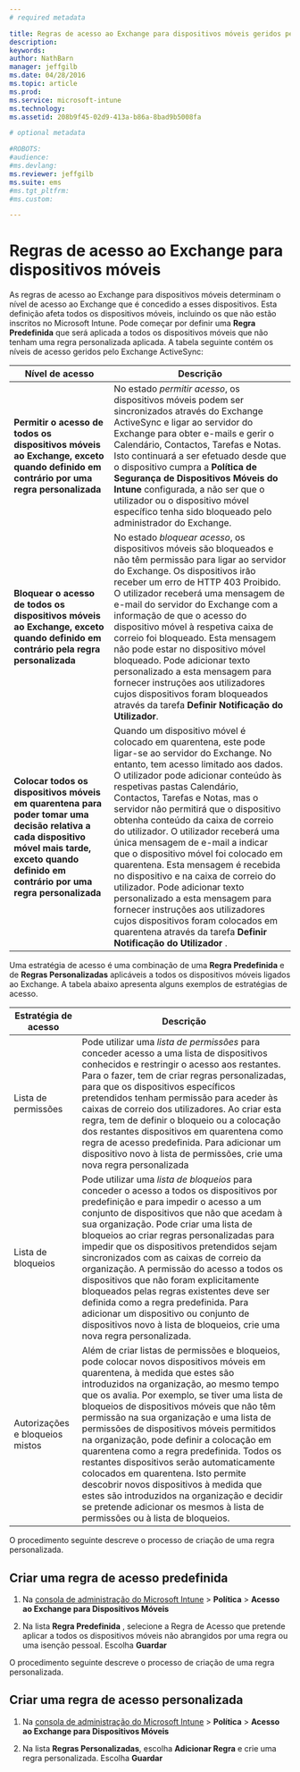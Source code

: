 ```yaml
---
# required metadata

title: Regras de acesso ao Exchange para dispositivos móveis geridos pelo Microsoft Intune | Microsoft Intune
description:
keywords:
author: NathBarn
manager: jeffgilb
ms.date: 04/28/2016
ms.topic: article
ms.prod:
ms.service: microsoft-intune
ms.technology:
ms.assetid: 208b9f45-02d9-413a-b86a-8bad9b5008fa

# optional metadata

#ROBOTS:
#audience:
#ms.devlang:
ms.reviewer: jeffgilb
ms.suite: ems
#ms.tgt_pltfrm:
#ms.custom:

---
```


# Regras de acesso ao Exchange para dispositivos móveis
As regras de acesso ao Exchange para dispositivos móveis determinam o nível de acesso ao Exchange que é concedido a esses dispositivos. Esta definição afeta todos os dispositivos móveis, incluindo os que não estão inscritos no Microsoft Intune. Pode começar por definir uma **Regra Predefinida** que será aplicada a todos os dispositivos móveis que não tenham uma regra personalizada aplicada. A tabela seguinte contém os níveis de acesso geridos pelo Exchange ActiveSync:

|Nível de acesso|Descrição|
|----------------|---------------|
|**Permitir o acesso de todos os dispositivos móveis ao Exchange, exceto quando definido em contrário por uma regra personalizada**|No estado *permitir acesso*, os dispositivos móveis podem ser sincronizados através do Exchange ActiveSync e ligar ao servidor do Exchange para obter e-mails e gerir o Calendário, Contactos, Tarefas e Notas. Isto continuará a ser efetuado desde que o dispositivo cumpra a **Política de Segurança de Dispositivos Móveis do Intune** configurada, a não ser que o utilizador ou o dispositivo móvel específico tenha sido bloqueado pelo administrador do Exchange.|
|**Bloquear o acesso de todos os dispositivos móveis ao Exchange, exceto quando definido em contrário pela regra personalizada**|No estado *bloquear acesso*, os dispositivos móveis são bloqueados e não têm permissão para ligar ao servidor do Exchange. Os dispositivos irão receber um erro de HTTP 403 Proibido. O utilizador receberá uma mensagem de e-mail do servidor do Exchange com a informação de que o acesso do dispositivo móvel à respetiva caixa de correio foi bloqueado. Esta mensagem não pode estar no dispositivo móvel bloqueado. Pode adicionar texto personalizado a esta mensagem para fornecer instruções aos utilizadores cujos dispositivos foram bloqueados através da tarefa **Definir Notificação do Utilizador**.|
|**Colocar todos os dispositivos móveis em quarentena para poder tomar uma decisão relativa a cada dispositivo móvel mais tarde, exceto quando definido em contrário por uma regra personalizada**|Quando um dispositivo móvel é colocado em quarentena, este pode ligar-se ao servidor do Exchange. No entanto, tem acesso limitado aos dados. O utilizador pode adicionar conteúdo às respetivas pastas Calendário, Contactos, Tarefas e Notas, mas o servidor não permitirá que o dispositivo obtenha conteúdo da caixa de correio do utilizador. O utilizador receberá uma única mensagem de e-mail a indicar que o dispositivo móvel foi colocado em quarentena. Esta mensagem é recebida no dispositivo e na caixa de correio do utilizador. Pode adicionar texto personalizado a esta mensagem para fornecer instruções aos utilizadores cujos dispositivos foram colocados em quarentena através da tarefa **Definir Notificação do Utilizador** .|

Uma estratégia de acesso é uma combinação de uma **Regra Predefinida** e de **Regras Personalizadas** aplicáveis a todos os dispositivos móveis ligados ao Exchange. A tabela abaixo apresenta alguns exemplos de estratégias de acesso.

|Estratégia de acesso|Descrição|
|-------------------|---------------|
|Lista de permissões|Pode utilizar uma *lista de permissões* para conceder acesso a uma lista de dispositivos conhecidos e restringir o acesso aos restantes. Para o fazer, tem de criar regras personalizadas, para que os dispositivos específicos pretendidos tenham permissão para aceder às caixas de correio dos utilizadores. Ao criar esta regra, tem de definir o bloqueio ou a colocação dos restantes dispositivos em quarentena como regra de acesso predefinida. Para adicionar um dispositivo novo à lista de permissões, crie uma nova regra personalizada|
|Lista de bloqueios|Pode utilizar uma *lista de bloqueios* para conceder o acesso a todos os dispositivos por predefinição e para impedir o acesso a um conjunto de dispositivos que não que acedam à sua organização. Pode criar uma lista de bloqueios ao criar regras personalizadas para impedir que os dispositivos pretendidos sejam sincronizados com as caixas de correio da organização. A permissão do acesso a todos os dispositivos que não foram explicitamente bloqueados pelas regras existentes deve ser definida como a regra predefinida. Para adicionar um dispositivo ou conjunto de dispositivos novo à lista de bloqueios, crie uma nova regra personalizada.|
|Autorizações e bloqueios mistos|Além de criar listas de permissões e bloqueios, pode colocar novos dispositivos móveis em quarentena, à medida que estes são introduzidos na organização, ao mesmo tempo que os avalia. Por exemplo, se tiver uma lista de bloqueios de dispositivos móveis que não têm permissão na sua organização e uma lista de permissões de dispositivos móveis permitidos na organização, pode definir a colocação em quarentena como a regra predefinida. Todos os restantes dispositivos serão automaticamente colocados em quarentena. Isto permite descobrir novos dispositivos à medida que estes são introduzidos na organização e decidir se pretende adicionar os mesmos à lista de permissões ou à lista de bloqueios.|
O procedimento seguinte descreve o processo de criação de uma regra personalizada.

## Criar uma regra de acesso predefinida

1.  Na [consola de administração do Microsoft Intune](http://manage.microsoft.com) &gt; **Política** &gt; **Acesso ao Exchange para Dispositivos Móveis**

2.  Na lista **Regra Predefinida** , selecione a Regra de Acesso que pretende aplicar a todos os dispositivos móveis não abrangidos por uma regra ou uma isenção pessoal. Escolha **Guardar**

O procedimento seguinte descreve o processo de criação de uma regra personalizada.

## Criar uma regra de acesso personalizada

1. Na [consola de administração do Microsoft Intune](http://manage.microsoft.com) &gt; **Política** &gt; **Acesso ao Exchange para Dispositivos Móveis**

2.  Na lista **Regras Personalizadas**, escolha **Adicionar Regra** e crie uma regra personalizada. Escolha **Guardar**


<!--HONumber=May16_HO2-->


